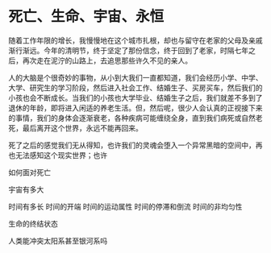 # 死亡、生命、宇宙、永恒

随着工作年限的增长，我慢慢地在这个城市扎根，却也与留守在老家的父母及亲戚渐行渐远。今年的清明节，终于坚定了那份信念，终于回到了老家，时隔七年之后，再次走在泥泞的山路上，去追思那些许久不见的亲人。

人的大脑是个很奇妙的事物，从小到大我们一直都知道，我们会经历小学、中学、大学、研究生的学习阶段，然后进入社会工作、结婚生子、买房买车，然后我们的小孩也会不断成长。当我们的小孩也大学毕业、结婚生子之后，我们就差不多到了退休的年龄，即将进入闲适的养老生活。但，然后呢，很少人会认真的正视接下来的事情，我们的身体会逐渐衰老，各种疾病可能缠绕全身，直到我们病死或自然老死，最后离开这个世界，永远不能再回来。

死了之后的感觉我们无从得知，也许我们的灵魂会堕入一个异常黑暗的空间中，再也无法感知这个现实世界；也许

如何面对死亡

宇宙有多大

时间有多长
时间的开端
时间的运动属性
时间的停滞和倒流
时间的非均匀性

生命的终结状态

人类能冲突太阳系甚至银河系吗

